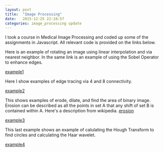 ```yaml
---
layout: post
title:  "Image Processing"
date:   2015-12-25 22:18:57
categories: image_processing update
---
```


I took a course in Medical Image Processing and coded up some of the assignments in Javascript. All relevant code is provided on the links below. 

Here is an example of rotating an image using linear interpolation and via nearest neighbor.  In the same link is an example of using the Sobel Operator to enhance edges.

[example1](/examples/ImageProcessing/ex1/)


Here I show examples of edge tracing via 4 and 8 connectivity.

[example2](/examples/ImageProcessing/ex2/)

This shows examples of erode, dilate, and find the area of binary image. Erosion can be described as all the points in set A that any shift of set B is contained within A. Here's a description from wikipedia. [erosion](https://en.wikipedia.org/wiki/Erosion_(morphology))

[example3](/examples/ImageProcessing/ex3/)

This last example shows an example of calulating the Hough Transform to find circles and calculating the Haar wavelet.

[example4](/examples/ImageProcessing/ex4/)

